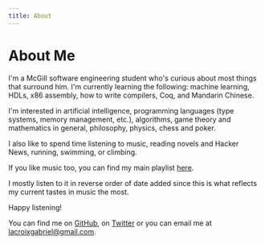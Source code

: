 ```yaml
---
title: About
---
```


# About Me

I'm a McGill software engineering student who's curious about most things that surround him. I'm currently learning the following: machine learning, HDLs, x86 assembly, how to write compilers, Coq, and Mandarin Chinese.

I'm interested in artificial intelligence, programming languages (type systems, memory management, etc.), algorithms, game theory and mathematics in general, philosophy, physics, chess and poker.

I also like to spend time listening to music, reading novels and Hacker News, running, swimming, or climbing.

If you like music too, you can find my main playlist [here](https://open.spotify.com/playlist/4kqdYN4QThlbw1iiXvn0X2?si=M6bYh_HZRL65jfnpa696Yg).

I mostly listen to it in reverse order of date added since this is what reflects my current tastes in music the most.

Happy listening!

You can find me on [GitHub](https://github.com/gadiguibou), on [Twitter](https://twitter.com/gadiguibou) or you can email me at <lacroixgabriel@gmail.com>.